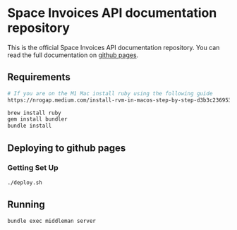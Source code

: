 # Space Invoices API documentation repository

This is the official Space Invoices API documentation repository.
You can read the full documentation on [github pages](https://space-invoices.github.io/space-invoices-documentation).

## Requirements

```bash
# If you are on the M1 Mac install ruby using the following guide
https://nrogap.medium.com/install-rvm-in-macos-step-by-step-d3b3c236953b

brew install ruby
gem install bundler
bundle install
```

## Deploying to github pages

### Getting Set Up

```bash
./deploy.sh
```

## Running

```bash
bundle exec middleman server
```
